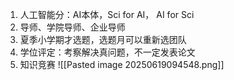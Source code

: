 1. 人工智能分：AI本体，Sci for AI， AI for Sci
2. 导师、学院导师、企业导师
3. 夏季小学期才选题，选题月可以重新选团队
4. 学位评定：考察解决真问题，不一定发表论文
5. 知识竞赛
![[Pasted image 20250619094548.png]]